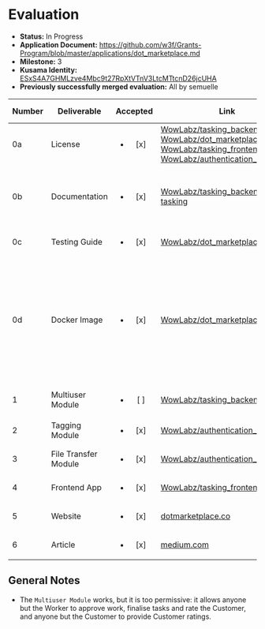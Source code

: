 # Evaluation

- **Status:** In Progress
- **Application Document:** https://github.com/w3f/Grants-Program/blob/master/applications/dot_marketplace.md
- **Milestone:** 3
- **Kusama Identity:** [ESxS4A7GHMLzve4Mbc9t27RpXtVTnV3LtcMTtcnD26jcUHA](https://polkascan.io/pre/kusama/account/ESxS4A7GHMLzve4Mbc9t27RpXtVTnV3LtcMTtcnD26jcUHA)
- **Previously successfully merged evaluation:** All by semuelle

| Number | Deliverable | Accepted | Link | Evaluation Notes |
| ------ | ----------- | :------: | ---- |----------------- |
| 0a      | License | <ul><li>[x] </li></ul> | [WowLabz/tasking_backend](https://github.com/WowLabz/tasking_backend/blob/242ac67fe656b145bea4ba6ec3f5e5485cce4a1c/LICENSE), [WowLabz/dot_marketplace_docker](https://github.com/WowLabz/dot_marketplace_docker/blob/2444c931a5fa4a7ec18516d7129bbfd500ed3fc3/LICENSE), [WowLabz/tasking_frontend](https://github.com/WowLabz/tasking_frontend/blob/f98f866f757ed3b5cd7cdd6b1778212302c4e054/LICENSE), [WowLabz/authentication_service](https://github.com/WowLabz/authentication_service/blob/ff20fdbaa808be1c5e653fc8cf022dbd7f1d41e8/LICENSE) | Apache 2.0         |
| 0b      | Documentation | <ul><li>[x] </li></ul> | [WowLabz/tasking_backend](https://github.com/WowLabz/tasking_backend/blob/Phase1_Milestone3/README.md), [pallet-tasking](https://github.com/WowLabz/tasking_backend/blob/cfb76adcb82c1c36e370952b0663f456045db1fa/pallets/pallet-tasking/taskingreadme.md) | No changes to README since previous milestones
| 0c      | Testing Guide | <ul><li>[x] </li></ul> | [WowLabz/dot_marketplace_docker](https://github.com/WowLabz/dot_marketplace_docker/blob/e4fc9a5ba074ba9df86f66ac5141a90f073dc90f/README.md) | — |
| 0d      | Docker Image | <ul><li>[x] </li></ul> | [WowLabz/dot_marketplace_docker](https://github.com/WowLabz/dot_marketplace_docker/tree/e4fc9a5ba074ba9df86f66ac5141a90f073dc90f) | Repository combining node, backend and frontend. The individual repos include a `docker-compose.yml` as well. |
| 1      | Multiuser Module | <ul><li>[ ] </li></ul> | [WowLabz/tasking_backend](https://github.com/WowLabz/tasking_backend/blob/cfb76adcb82c1c36e370952b0663f456045db1fa/pallets/pallet-tasking/src/lib.rs) | see [General Notes](#general-notes) |
| 2      | Tagging Module | <ul><li>[x] </li></ul> | [WowLabz/authentication_service](https://github.com/WowLabz/authentication_service/blob/b5e08fc940adaa7cfc5b68c9618d91e775570670/src/models/user.rs#L36) | — |
| 3      | File Transfer Module  | <ul><li>[x] </li></ul> | [WowLabz/authentication_service](https://github.com/WowLabz/authentication_service/blob/b5e08fc940adaa7cfc5b68c9618d91e775570670/src/services/file_service.rs) | — |
| 4      | Frontend App | <ul><li>[x] </li></ul> | [WowLabz/tasking_frontend](https://github.com/WowLabz/tasking_frontend/tree/1ce5343bf281d86cb22e0989f4951870d5f6728b) | — |
| 5      | Website | <ul><li>[x] </li></ul> | [dotmarketplace.co](https://www.dotmarketplace.co/) | — |  
| 6      | Article | <ul><li>[x] </li></ul> | [medium.com](https://medium.com/@Dot_Marketplace/introducing-dot-marketplace-microtasking-app-for-crypto-communities-1063ec69bcb9) | — |


## General Notes

- The `Multiuser Module` works, but it is too permissive: it allows anyone but the Worker to approve work, finalise tasks and rate the Customer, and anyone but the Customer to provide Customer ratings.

